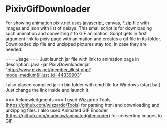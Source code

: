 PixivGifDownloader
==================

For showing animation pixiv.net uses javascript, canvas, *.zip file with images and json with list of delays. This small script is for downloading such animation and converting it to GIF animation.
Script gets in first argument link to pixiv page with animation and creates a gif file in its folder. Downloaded zip file and unzipped pictures stay too, in case they are needed.

=== Usage ===
Just launch jar file with link to animation page in description.
java -jar PixivDownloader.jar "http://www.pixiv.net/member_illust.php?mode=medium&illust_id=44339903"

I also placed compiled jar in bin folder with cmd file for Windows (start.bat). Just change the link inside and launch it.

=== Acknowledgments ===
I used Wizzardo Tools (https://github.com/wizzardo/Tools) for parsing html and downloading and unzipping files. I also used Animated GIF Encoder (https://github.com/madmaw/animatedgifencoder) for converting images to GIF.

